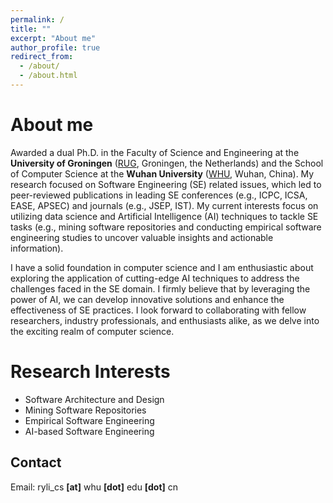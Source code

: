 ```yaml
---
permalink: /
title: ""
excerpt: "About me"
author_profile: true
redirect_from: 
  - /about/
  - /about.html
---
```


About me
======

Awarded a dual Ph.D. in the Faculty of Science and Engineering at the **University of Groningen** (<a href="https://en.wikipedia.org/wiki/University_of_Groningen" target="_blank" rel="noopener noreferrer">RUG</a>, Groningen, the Netherlands) and the School of Computer Science at the **Wuhan University** (<a href="https://en.wikipedia.org/wiki/Wuhan_University" target="_blank" rel="noopener noreferrer">WHU</a>, Wuhan, China). My research focused on Software Engineering (SE) related issues, which led to peer-reviewed publications in leading SE conferences (e.g., ICPC, ICSA, EASE, APSEC) and journals (e.g., JSEP, IST). My current interests focus on utilizing data science and Artificial Intelligence (AI) techniques to tackle SE tasks (e.g., mining software repositories and conducting empirical software engineering studies to uncover valuable insights and actionable information).

I have a solid foundation in computer science and I am enthusiastic about exploring the application of cutting-edge AI techniques to address the challenges faced in the SE domain. I firmly believe that by leveraging the power of AI, we can develop innovative solutions and enhance the effectiveness of SE practices. I look forward to collaborating with fellow researchers, industry professionals, and enthusiasts alike, as we delve into the exciting realm of computer science.


Research Interests
======
- Software Architecture and Design
- Mining Software Repositories
- Empirical Software Engineering
- AI-based Software Engineering


Contact
------
Email: ryli_cs **[at]** whu **[dot]** edu **[dot]** cn
